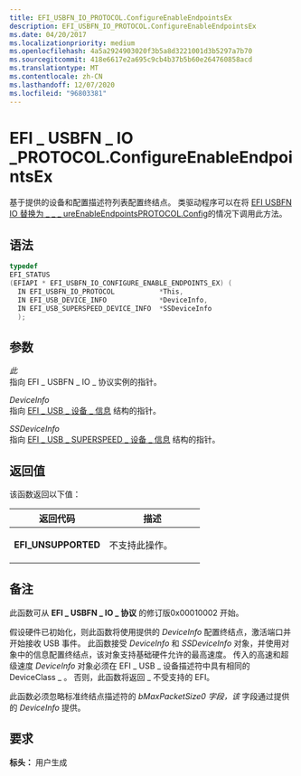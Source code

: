 ```yaml
---
title: EFI_USBFN_IO_PROTOCOL.ConfigureEnableEndpointsEx
description: EFI_USBFN_IO_PROTOCOL.ConfigureEnableEndpointsEx
ms.date: 04/20/2017
ms.localizationpriority: medium
ms.openlocfilehash: 4a5a2924903020f3b5a8d3221001d3b5297a7b70
ms.sourcegitcommit: 418e6617e2a695c9cb4b37b5b60e264760858acd
ms.translationtype: MT
ms.contentlocale: zh-CN
ms.lasthandoff: 12/07/2020
ms.locfileid: "96803381"
---
```

# <a name="efi_usbfn_io_protocolconfigureenableendpointsex"></a>EFI \_ USBFN \_ IO \_PROTOCOL.ConfigureEnableEndpointsEx


基于提供的设备和配置描述符列表配置终结点。 类驱动程序可以在将 [EFI USBFN IO 替换为 \_ \_ \_ ureEnableEndpointsPROTOCOL.Config](efi-usbfn-io-protocolconfigureenableendpoints.md)的情况下调用此方法。

## <a name="syntax"></a>语法


```cpp
typedef
EFI_STATUS
(EFIAPI * EFI_USBFN_IO_CONFIGURE_ENABLE_ENDPOINTS_EX) (
  IN EFI_USBFN_IO_PROTOCOL           *This,
  IN EFI_USB_DEVICE_INFO             *DeviceInfo,
  IN EFI_USB_SUPERSPEED_DEVICE_INFO  *SSDeviceInfo
  );
```

## <a name="parameters"></a>参数


<a href="" id="this"></a>*此*  
指向 EFI \_ USBFN \_ IO \_ 协议实例的指针。

<a href="" id="deviceinfo"></a>*DeviceInfo*  
指向 [EFI \_ USB \_ 设备 \_ 信息](efi-usb-device-info.md) 结构的指针。

<a href="" id="ssdeviceinfo"></a>*SSDeviceInfo*  
指向 [EFI \_ USB \_ SUPERSPEED \_ 设备 \_ 信息](efi-usb-superspeed-device-info.md) 结构的指针。

## <a name="return-values"></a>返回值


该函数返回以下值：

<table>
<colgroup>
<col width="50%" />
<col width="50%" />
</colgroup>
<thead>
<tr class="header">
<th>返回代码</th>
<th>描述</th>
</tr>
</thead>
<tbody>
<tr class="odd">
<td><p><strong>EFI_UNSUPPORTED</strong></p></td>
<td><p>不支持此操作。</p></td>
</tr>
</tbody>
</table>

 

## <a name="remarks"></a>备注


此函数可从 **EFI \_ USBFN \_ IO \_ 协议** 的修订版0x00010002 开始。

假设硬件已初始化，则此函数将使用提供的 *DeviceInfo* 配置终结点，激活端口并开始接收 USB 事件。 此函数接受 *DeviceInfo* 和 *SSDeviceInfo* 对象，并使用对象中的信息配置终结点，该对象支持基础硬件允许的最高速度。 传入的高速和超级速度 *DeviceInfo* 对象必须在 EFI \_ USB \_ 设备描述符中具有相同的 DeviceClass \_ 。 否则，此函数将返回 \_ 不受支持的 EFI。

此函数必须忽略标准终结点描述符的 *bMaxPacketSize0* *字段，该* 字段通过提供的 *DeviceInfo* 提供。

## <a name="requirements"></a>要求


**标头：** 用户生成

 

 





